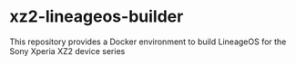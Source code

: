 # xz2-lineageos-builder
This repository provides a Docker environment to build LineageOS for the Sony Xperia XZ2 device series
